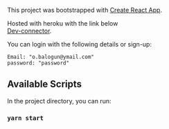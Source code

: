 This project was bootstrapped with [Create React App](https://github.com/facebook/create-react-app).

Hosted with heroku with the link below  
[Dev-connector](https://dev-connectors1.herokuapp.com/).

You can login with the following details or sign-up:
```
Email: "o.balogun@ymail.com"
password: "password"
```


## Available Scripts

In the project directory, you can run:

### `yarn start`
